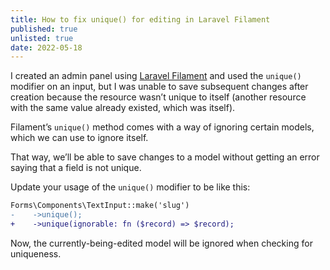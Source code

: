 ```yaml
---
title: How to fix unique() for editing in Laravel Filament
published: true
unlisted: true
date: 2022-05-18
---
```


I created an admin panel using [Laravel Filament](https://filamentphp.com) and used the `unique()` modifier on an input, but I was unable to save subsequent changes after creation because the resource wasn’t unique to itself (another resource with the same value already existed, which was itself).

Filament’s `unique()` method comes with a way of ignoring certain models, which we can use to ignore itself.

That way, we’ll be able to save changes to a model without getting an error saying that a field is not unique.

Update your usage of the `unique()` modifier to be like this:

```diff
Forms\Components\TextInput::make('slug')
-    ->unique();
+    ->unique(ignorable: fn ($record) => $record);
```

Now, the currently-being-edited model will be ignored when checking for uniqueness.
